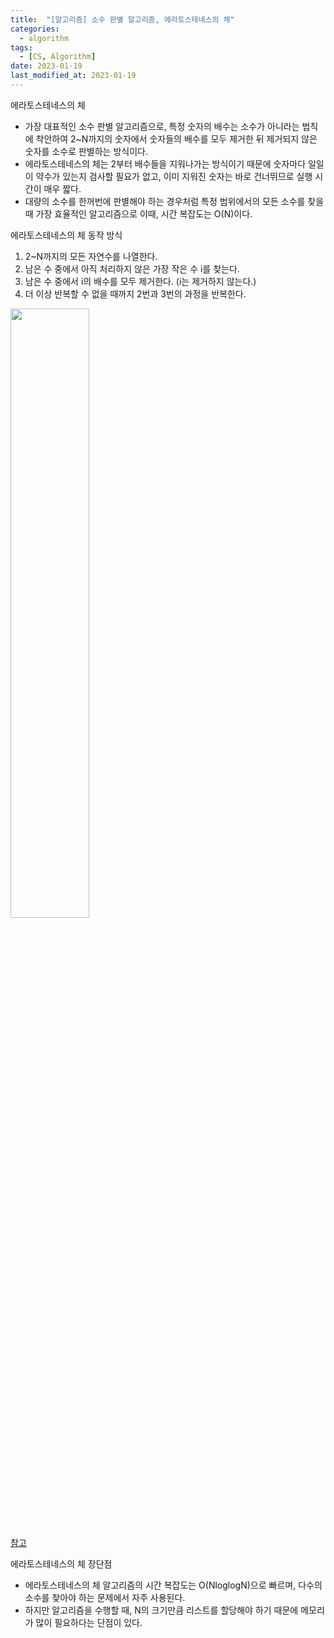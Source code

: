 ```yaml
---
title:  "[알고리즘] 소수 판별 알고리즘, 에라토스테네스의 체"
categories:
  - algorithm
tags:
  - [CS, Algorithm]
date: 2023-01-19
last_modified_at: 2023-01-19
---
```


에라토스테네스의 체
* 가장 대표적인 소수 판별 알고리즘으로, 특정 숫자의 배수는 소수가 아니라는 법칙에 착안하여 2~N까지의 숫자에서 숫자들의 배수를 모두 제거한 뒤 제거되지 않은 숫자를 소수로 판별하는 방식이다.
* 에라토스테네스의 체는 2부터 배수들을 지워나가는 방식이기 때문에 숫자마다 일일이 약수가 있는지 검사할 필요가 없고, 이미 지워진 숫자는 바로 건너뛰므로 실행 시간이 매우 짧다.
* 대량의 소수를 한꺼번에 판별해야 하는 경우처럼 특정 범위에서의 모든 소수를 찾을 때 가장 효율적인 알고리즘으로 이때, 시간 복잡도는 O(N)이다.

에라토스테네스의 체 동작 방식
1. 2~N까지의 모든 자연수를 나열한다.
2. 남은 수 중에서 아직 처리하지 않은 가장 작은 수 i를 찾는다.
3. 남은 수 중에서 i의 배수를 모두 제거한다. (i는 제거하지 않는다.)
4. 더 이상 반복할 수 없을 때까지 2번과 3번의 과정을 반복한다.

<img src="https://user-images.githubusercontent.com/57525431/213243507-b75d2b09-d244-44ff-9b89-f3271db08c2c.gif"  width="50%"/>

[참고](https://ko.wikipedia.org/wiki/%EC%97%90%EB%9D%BC%ED%86%A0%EC%8A%A4%ED%85%8C%EB%84%A4%EC%8A%A4%EC%9D%98_%EC%B2%B4)

에라토스테네스의 체 장단점
* 에라토스테네스의 체 알고리즘의 시간 복잡도는 O(NloglogN)으로 빠르며, 다수의 소수를 찾아야 하는 문제에서 자주 사용된다.
* 하지만 알고리즘을 수행할 때, N의 크기만큼 리스트를 할당해야 하기 때문에 메모리가 많이 필요하다는 단점이 있다.
